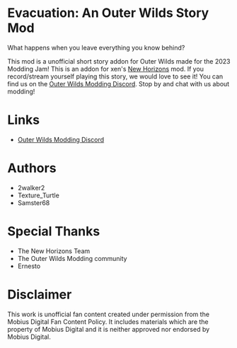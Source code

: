 # Evacuation: An Outer Wilds Story Mod
What happens when you leave everything you know behind?

This mod is a unofficial short story addon for Outer Wilds made for the 2023 Modding Jam! This is an addon for xen's [New Horizons](https://outerwildsmods.com/mods/newhorizons/) mod. If you record/stream yourself playing this story, we would love to see it! You can find us on the [Outer Wilds Modding Discord](https://discord.gg/MvbCbBz6Q6). Stop by and chat with us about modding!

# Links
- [Outer Wilds Modding Discord](https://discord.gg/MvbCbBz6Q6)

# Authors
- 2walker2
- Texture_Turtle
- Samster68

# Special Thanks
- The New Horizons Team
- The Outer Wilds Modding community
- Ernesto

# Disclaimer
This work is unofficial fan content created under permission from the Mobius Digital Fan Content Policy.
It includes materials which are the property of Mobius Digital and it is neither approved nor endorsed by Mobius Digital.